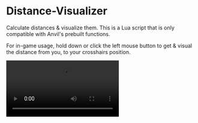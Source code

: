 # Distance-Visualizer
Calculate distances &amp; visualize them.
This is a Lua script that is only compatible with Anvil's prebuilt functions.

For in-game usage, hold down or click the left mouse button to get & visual the distance from you, to your crosshairs position.

![in-game](https://i.imgur.com/hefPD5Y.mp4)
